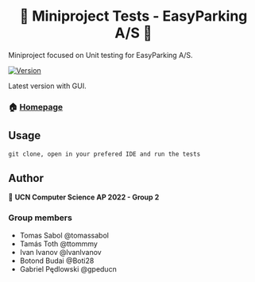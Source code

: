 <h1 align="center">👋 Miniproject Tests - EasyParking A/S 👋</h1>
<p>Miniproject focused on Unit testing for EasyParking A/S.</p>
<p>
  <a href="" target="https://github.com/tomassabol/UCN-miniproject-tests/releases/tag/1.0">
    <img alt="Version" src="https://img.shields.io/badge/version-1.0.0-blue.svg?cacheSeconds=2592000" />
  </a>
  <a href="" target="https://github.com/tomassabol/UCN-miniproject-tests"></a>  
</p>
<p>Latest version with GUI.</p>

### 🏠 [Homepage]("https://github.com/tomassabol/UCN-miniproject-tests)

## Usage

```
git clone, open in your prefered IDE and run the tests
```

## Author

👤 **UCN Computer Science AP 2022 - Group 2**


### Group members
* Tomas Sabol @tomassabol
* Tamás Toth @ttommmy
* Ivan Ivanov @lvanlvanov
* Botond Budai @Boti28
* Gabriel Pędlowski @gpeducn
